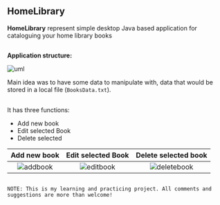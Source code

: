 ## HomeLibrary
**HomeLibrary** represent simple desktop Java based application for cataloguing your home library books
##
**Application structure:**

![uml](https://user-images.githubusercontent.com/4437339/27799853-1c0b5adc-6017-11e7-8155-0f590abe5c97.png)

Main idea was to have some data to manipulate with, data that would be stored in a local file (`BooksData.txt`).
##
It has three functions:
- Add new book
- Edit selected Book
- Delete selected

Add new book            |  Edit selected Book         | Delete selected book
:-------------------------:|:-------------------------:|:-------------------------:
![addbook](https://user-images.githubusercontent.com/4437339/27797000-47d1470e-600c-11e7-8c09-a6954c0ffaa9.PNG)  |  ![editbook](https://user-images.githubusercontent.com/4437339/27797017-5986472e-600c-11e7-8030-472e56c8cae9.PNG)  |  ![deletebook](https://user-images.githubusercontent.com/4437339/27797070-90296356-600c-11e7-9119-b4cf7336b877.PNG)




##
`NOTE: This is my learning and practicing project. All comments and suggestions are more than welcome!`


